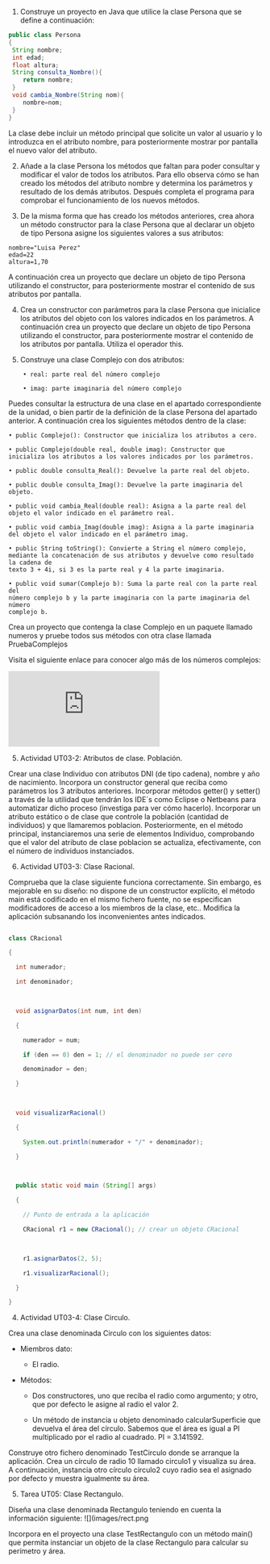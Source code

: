 1. Construye un proyecto en Java que utilice la clase Persona que se define a continuación:

```java
public class Persona
{
 String nombre;
 int edad;
 float altura;
 String consulta_Nombre(){
 	return nombre;
 }
 void cambia_Nombre(String nom){
 	nombre=nom;
 }
}
```

La clase debe incluir un método principal que solicite un valor al usuario y lo introduzca en 
el atributo nombre, para posteriormente mostrar por pantalla el nuevo valor del atributo. 

2. Añade a la clase Persona los métodos que faltan para poder consultar y modificar el valor
de todos los atributos. Para ello observa cómo se han creado los métodos del atributo 
nombre y determina los parámetros y resultado de los demás atributos. Después completa 
el programa para comprobar el funcionamiento de los nuevos métodos.

3. De la misma forma que has creado los métodos anteriores, crea ahora un método 
constructor para la clase Persona que al declarar un objeto de tipo Persona asigne los 
siguientes valores a sus atributos:

```
nombre="Luisa Perez" 
edad=22 
altura=1,70 
```

A continuación crea un proyecto que declare un objeto de tipo Persona utilizando el 
constructor, para posteriormente mostrar el contenido de sus atributos por pantalla. 

4. Crea un constructor con parámetros para la clase Persona que inicialice los atributos del 
objeto con los valores indicados en los parámetros. A continuación crea un proyecto que 
declare un objeto de tipo Persona utilizando el constructor, para posteriormente mostrar 
el contenido de los atributos por pantalla. Utiliza el operador this.

5. Construye una clase Complejo con dos atributos:

```
	• real: parte real del número complejo
	
	• imag: parte imaginaria del número complejo
```

Puedes consultar la estructura de una clase en el apartado correspondiente de la unidad, o 
bien partir de la definición de la clase Persona del apartado anterior. A continuación crea 
los siguientes métodos dentro de la clase: 

	• public Complejo(): Constructor que inicializa los atributos a cero. 
	
	• public Complejo(double real, double imag): Constructor que 
	inicializa los atributos a los valores indicados por los parámetros. 
	
	• public double consulta_Real(): Devuelve la parte real del objeto. 
	
	• public double consulta_Imag(): Devuelve la parte imaginaria del objeto.
	
	• public void cambia_Real(double real): Asigna a la parte real del 
	objeto el valor indicado en el parámetro real. 
	
	• public void cambia_Imag(double imag): Asigna a la parte imaginaria 
	del objeto el valor indicado en el parámetro imag. 
	
	• public String toString(): Convierte a String el número complejo, 
	mediante la concatenación de sus atributos y devuelve como resultado la cadena de 
	texto 3 + 4i, si 3 es la parte real y 4 la parte imaginaria. 
	
	• public void sumar(Complejo b): Suma la parte real con la parte real del 
	número complejo b y la parte imaginaria con la parte imaginaria del número 
	complejo b. 

Crea un proyecto que contenga la clase Complejo en un paquete llamado numeros y 
pruebe todos sus métodos con otra clase llamada PruebaComplejos

Visita el siguiente enlace para conocer algo más de los números complejos:

![Números Complejos](https://www.superprof.es/apuntes/escolar/matematicas/aritmetica/complejos/numeros-complejos-resumen.html)

5. Actividad UT03-2: Atributos de clase. Población.

Crear una clase Individuo con atributos DNI (de tipo cadena), nombre y año de nacimiento. Incorpora un constructor general que reciba como parámetros los 3 atributos anteriores. Incorporar métodos getter() y setter() a través de la utilidad que tendrán los IDE´s como Eclipse o Netbeans para automatizar dicho proceso (investiga para ver cómo hacerlo). Incorporar un atributo estático o de clase que controle la población (cantidad de individuos)  y que llamaremos poblacion. Posteriormente, en el método principal, instanciaremos una serie de elementos Individuo, comprobando que el valor del atributo de clase poblacion se actualiza, efectivamente, con el número de individuos instanciados.

6. Actividad UT03-3: Clase Racional.

Comprueba que la  clase siguiente funciona correctamente. Sin embargo, es mejorable en su diseño: no dispone de un constructor explícito, el método main está codificado en el mismo fichero fuente, no se especifican modificadores de acceso a los miembros de la clase, etc.. Modifica la aplicación subsanando los inconvenientes antes indicados.

```java

class CRacional

{

  int numerador;

  int denominador;

 

  void asignarDatos(int num, int den)

  {

    numerador = num;

    if (den == 0) den = 1; // el denominador no puede ser cero

    denominador = den;

  }

 

  void visualizarRacional()

  {

    System.out.println(numerador + "/" + denominador);

  }

 

  public static void main (String[] args)

  {

    // Punto de entrada a la aplicación

    CRacional r1 = new CRacional(); // crear un objeto CRacional

   

    r1.asignarDatos(2, 5);

    r1.visualizarRacional();

  }

}
```
4. Actividad UT03-4: Clase Circulo.

Crea una clase denominada Circulo  con los siguientes datos:

 

* Miembros dato:

    - El radio.

 

* Métodos:

    - Dos constructores, uno que reciba el radio como argumento; y otro, que por defecto le asigne al radio el valor 2.


    - Un método de instancia u objeto denominado calcularSuperficie que devuelva el área del círculo. Sabemos que el área es igual a PI multiplicado por el radio al cuadrado. PI = 3.141592.




Construye otro fichero denominado TestCirculo donde se arranque la aplicación. Crea un círculo de radio 10 llamado circulo1 y visualiza su área. A continuación, instancia otro círculo circulo2 cuyo radio sea el asignado por defecto y muestra igualmente su área.

 

5. Tarea UT05: Clase Rectangulo.

Diseña una clase denominada Rectangulo teniendo en cuenta la información siguiente:
![](images/rect.png

Incorpora en el proyecto una clase TestRectangulo con un método main() que permita instanciar un objeto de la clase Rectangulo para calcular su perímetro y área. 